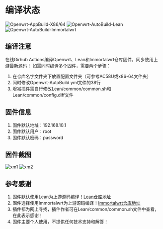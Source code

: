 # 编译状态

![Openwrt-AppBuild-X86/64](https://github.com/vison-v/OpenWrt/workflows/Openwrt-x86-64-App/badge.svg)
![Openwrt-AutoBuild-Lean](https://github.com/vison-v/OpenWrt/workflows/Openwrt-AutoBuild-Lean/badge.svg)
![Openwrt-AutoBuild-Immortalwrt](https://github.com/vison-v/OpenWrt/workflows/Openwrt-AutoBuild-Immortalwrt/badge.svg)

## 编译注意

在线Girhub Actions编译Openwrt、Lean和Immortalwrt仓库固件，同步使用上游最新源码！
如需同时编译多个固件，需要两个步骤：
1. 在仓库名字文件夹下放置配置文件夹（可参考AC58U或x86-64文件夹）
2. 同时修改Openwrt-AutoBuild.yml文件的38行
3. 增减插件需自行修改Lean/common/common.sh和Lean/common/config.diff文件

## 固件信息

1. 固件默认地址：192.168.10.1
2. 固件默认用户：root
3. 固件默认密码：password

## 固件截图

![xm1](Pic/状态.png)
![xm2](Pic/插件.png)

## 参考感谢

1. 固件默认使用Lean为上游源码编译！[Lean仓库地址](https://github.com/coolsnowwolf/lede "https://github.com/coolsnowwolf/lede")
2. 固件选择使用Immortalwrt为上游源码编译！[Immortalwrt仓库地址](https://github.com/immortalwrt/immortalwrt "https://github.com/immortalwrt/immortalwrt")
3. 插件都为网上寻找，插件作者可在Lean/common/common.sh文件中查看，在此表示感谢！
4. 固件主要个人使用，不提供任何技术支持和解答！
